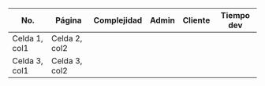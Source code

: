 | No.           | Página        | Complejidad  | Admin         | Cliente     | Tiempo dev |
| ------------- | ------------- | -------------| ------------- | ----------- | ---------- |
| Celda 1, col1 | Celda 2, col2 |
| Celda 3, col1 | Celda 3, col2 |
